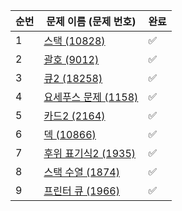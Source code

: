 | 순번 | 문제 이름 (문제 번호)         | 완료 |
| ------------------- | ---- |  ---- |
|  1  | [스택 (10828)](https://www.acmicpc.net/problem/10828)|  ✅  |
|  2  | [괄호 (9012)](https://www.acmicpc.net/problem/9012) |  ✅  |
|  3  | [큐2 (18258)](https://www.acmicpc.net/problem/18258) |  ✅  |
|  4  | [요세푸스 문제 (1158)](https://www.acmicpc.net/problem/1158) |  ✅  |
|  5  | [카드2 (2164)](https://www.acmicpc.net/problem/2164) |  ✅  |
|  6  | [덱 (10866)](https://www.acmicpc.net/problem/10866) |  ✅  |
|  7  | [후위 표기식2 (1935)](https://www.acmicpc.net/problem/1935) |  ✅  |
|  8  | [스택 수열 (1874)](https://www.acmicpc.net/problem/1874) |  ✅  |
|  9  | [프린터 큐 (1966)](https://www.acmicpc.net/problem/1966) |  ✅  |